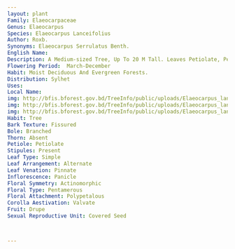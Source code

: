 ```yaml
---
layout: plant
Family: Elaeocarpaceae
Genus: Elaeocarpus
Species: Elaeocarpus Lanceifolius
Author: Roxb.
Synonyms: Elaeocarpus Serrulatus Benth.
English Name: 
Description: A Medium-sized Tree, Up To 20 M Tall. Leaves Petiolate, Petioles 7-15 Mm Long, Obscurely Geniculate At The Apex, Lamina Elliptic, Lanceolate, Elliptic-lanceolate Or Oblanceolate, 5-15 Ã— 2-4 Cm, Cuneate To Acuminate At The Base, Acute To Acuminate At The Apex, Distantly Crenate-serrate, Thinly Coriaceous Or Chartaceous. Inflorescence An Axillary Raceme, 5.0-8.5 Cm Long, Puberulous. Flowers 6-9 Mm Across, Pedicels 8-12 Mm Long, Slender, Puberulous. Sepals Lanceolate, 3-5 Mm Long, Keeled, Puberulous Or Glabrate Outside, Silky Puberulous Inside. Petals Obtriangular, 4-6 Mm Long, Laciniate, Ciliate, White. Stamens 15-30, Filaments C 2.5 Mm Long, Pubescent, Anthers Oblong, 1.5-2.0 Mm Long, With Short Bristles At The Apex, Puberulous. Ovary Villous, 3-locular, Styles Villous At The Base. Fruit A Drupe, Oblong-ovoid To Ellipsoid, 2.5-3.0 Cm Long, Green, Pyrenes Oblong, Strongly Rugose, With 3 Longitudinal Grooves, Unilocular, 1-seeded.
Flowering Period:  March-December
Habit: Moist Deciduous And Evergreen Forests.
Distribution: Sylhet
Uses: 
Local Name: 
img: http://bfis.bforest.gov.bd/TreeInfo/public/uploads/Elaeocarpus_lanceifolius.jpg
img: http://bfis.bforest.gov.bd/TreeInfo/public/uploads/Elaeocarpus_lanceifolius1.jpg
img: http://bfis.bforest.gov.bd/TreeInfo/public/uploads/Elaeocarpus_lanceifolius2.JPG
Habit: Tree
Bark Texture: Fissured
Bole: Branched
Thorn: Absent
Petiole: Petiolate
Stipules: Present
Leaf Type: Simple
Leaf Arrangement: Alternate
Leaf Venation: Pinnate
Inflorescence: Panicle
Floral Symmetry: Actinomorphic
Floral Type: Pentamerous
Floral Attachment: Polypetalous
Corolla Aestivation: Valvate
Fruit: Drupe
Sexual Reproductive Unit: Covered Seed



---
```


